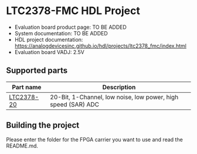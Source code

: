 # LTC2378-FMC HDL Project

- Evaluation board product page: TO BE ADDED
- System documentation: TO BE ADDED
- HDL project documentation: https://analogdevicesinc.github.io/hdl/projects/ltc2378_fmc/index.html
- Evaluation board VADJ: 2.5V


## Supported parts

| Part name                                       | Description                                                               |
|-------------------------------------------------|---------------------------------------------------------------------------|
| [LTC2378-20](https://www.analog.com/ltc2378-20) | 20-Bit, 1-Channel, low noise, low power, high speed (SAR) ADC             |

## Building the project

Please enter the folder for the FPGA carrier you want to use and read the README.md.
